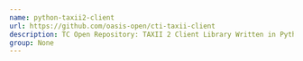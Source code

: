 ```yaml
---
name: python-taxii2-client
url: https://github.com/oasis-open/cti-taxii-client
description: TC Open Repository: TAXII 2 Client Library Written in Python. URL : https://github.com/oasis-open/cti-taxii-client Groups : None
group: None
---
```

